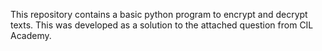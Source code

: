 This repository contains a basic python program to encrypt and decrypt texts. This was developed as a solution to the attached question from CIL Academy.   